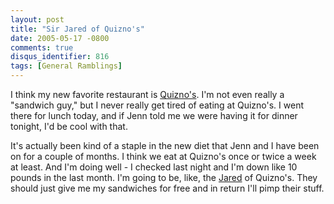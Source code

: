 ```yaml
---
layout: post
title: "Sir Jared of Quizno's"
date: 2005-05-17 -0800
comments: true
disqus_identifier: 816
tags: [General Ramblings]
---
```

I think my new favorite restaurant is
[Quizno's](http://www.quiznos.com/). I'm not even really a "sandwich
guy," but I never really get tired of eating at Quizno's. I went there
for lunch today, and if Jenn told me we were having it for dinner
tonight, I'd be cool with that.
 
 It's actually been kind of a staple in the new diet that Jenn and I
have been on for a couple of months. I think we eat at Quizno's once or
twice a week at least. And I'm doing well - I checked last night and I'm
down like 10 pounds in the last month. I'm going to be, like, the
[Jared](http://www.subway.com/subwayroot/MenuNutrition/healthliving/health.aspx)
of Quizno's. They should just give me my sandwiches for free and in
return I'll pimp their stuff.
